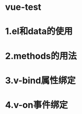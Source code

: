 # vue-test
# 1.el和data的使用
# 2.methods的用法
# 3.v-bind属性绑定
# 4.v-on事件绑定
#
#
#
#
#
#
#
#
#
#
#
#
#
#
#
#
#
#
#
#
#
#
#
#
#
